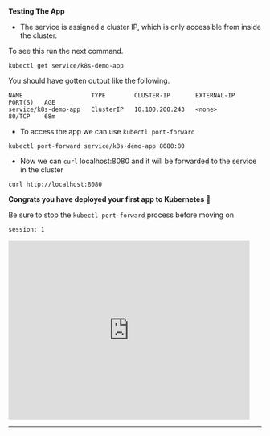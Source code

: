 
### 
**Testing The App**

*   The service is assigned a cluster IP, which is only accessible from inside the cluster. 

To see this run the next command.
```execute-1
kubectl get service/k8s-demo-app
```

You should have gotten output like the following.
```
NAME                   TYPE        CLUSTER-IP       EXTERNAL-IP   PORT(S)   AGE
service/k8s-demo-app   ClusterIP   10.100.200.243   <none>        80/TCP    68m

```

*   To access the app we can use `kubectl port-forward`


```execute-1
kubectl port-forward service/k8s-demo-app 8080:80

```



*   Now we can `curl` localhost:8080 and it will be forwarded to the service in the cluster


```execute-2
curl http://localhost:8080
```


**Congrats you have deployed your first app to Kubernetes 🎉**

Be sure to stop the `kubectl port-forward` process before moving on

```terminal:interrupt
session: 1
```

<iframe src="https://giphy.com/embed/msKNSs8rmJ5m" width="480" height="357" frameBorder="0" class="giphy-embed" allowFullScreen></iframe>


---



